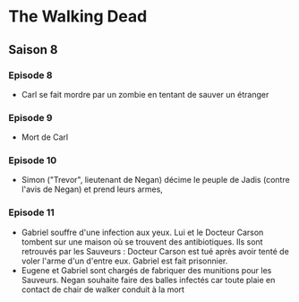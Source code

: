 # The Walking Dead

## Saison 8

### Episode 8

- Carl se fait mordre par un zombie en tentant de sauver un étranger

### Episode 9

- Mort de Carl

### Episode 10

- Simon ("Trevor", lieutenant de Negan) décime le peuple de Jadis (contre l'avis de Negan) et prend leurs armes,

### Episode 11

- Gabriel souffre d'une infection aux yeux. Lui et le Docteur Carson tombent sur une maison où se trouvent des antibiotiques. Ils sont retrouvés par les Sauveurs : Docteur Carson est tué après avoir tenté de voler l'arme d'un d'entre eux. Gabriel est fait prisonnier.
- Eugene et Gabriel sont chargés de fabriquer des munitions pour les Sauveurs. Negan souhaite faire des balles infectés car toute plaie en contact de chair de walker conduit à la mort